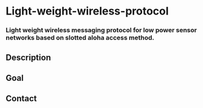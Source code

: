 # Light-weight-wireless-protocol

### Light weight wireless messaging protocol for low power sensor networks based on slotted aloha access method.

## Description

## Goal

## Contact

